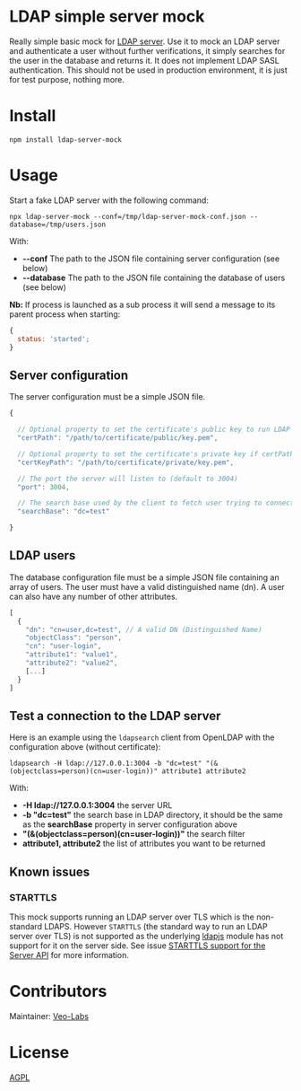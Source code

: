 # LDAP simple server mock

Really simple basic mock for [LDAP server](https://tools.ietf.org/html/rfc4511). Use it to mock an LDAP server and authenticate a user without further verifications, it simply searches for the user in the database and returns it. It does not implement LDAP SASL authentication. This should not be used in production environment, it is just for test purpose, nothing more.

# Install

    npm install ldap-server-mock

# Usage

Start a fake LDAP server with the following command:

    npx ldap-server-mock --conf=/tmp/ldap-server-mock-conf.json --database=/tmp/users.json

With:

- **--conf** The path to the JSON file containing server configuration (see below)
- **--database** The path to the JSON file containing the database of users (see below)

**Nb:** If process is launched as a sub process it will send a message to its parent process when starting:

```js
{
  status: 'started';
}
```

## Server configuration

The server configuration must be a simple JSON file.

```js
{

  // Optional property to set the certificate's public key to run LDAP server over TLS (LDAPS)
  "certPath": "/path/to/certificate/public/key.pem",

  // Optional property to set the certificate's private key if certPath is specified
  "certKeyPath": "/path/to/certificate/private/key.pem",

  // The port the server will listen to (default to 3004)
  "port": 3004,

  // The search base used by the client to fetch user trying to connect (default to dc=test)
  "searchBase": "dc=test"

}
```

## LDAP users

The database configuration file must be a simple JSON file containing an array of users. The user must have a valid distinguished name (dn).
A user can also have any number of other attributes.

```js
[
  {
    "dn": "cn=user,dc=test", // A valid DN (Distinguished Name)
    "objectClass": "person",
    "cn": "user-login",
    "attribute1": "value1",
    "attribute2": "value2",
    [...]
  }
]
```

## Test a connection to the LDAP server

Here is an example using the `ldapsearch` client from OpenLDAP with the configuration above (without certificate):

    ldapsearch -H ldap://127.0.0.1:3004 -b "dc=test" "(&(objectclass=person)(cn=user-login))" attribute1 attribute2

With:

- **-H ldap://127.0.0.1:3004** the server URL
- **-b "dc=test"** the search base in LDAP directory, it should be the same as the **searchBase** property in server configuration above
- **"(&(objectclass=person)(cn=user-login))"** the search filter
- **attribute1, attribute2** the list of attributes you want to be returned

## Known issues

### STARTTLS

This mock supports running an LDAP server over TLS which is the non-standard LDAPS. However `STARTTLS` (the standard way to run an LDAP server over TLS) is not supported as the underlying [ldapjs](https://github.com/ldapjs/node-ldapjs) module has not support for it on the server side. See issue [STARTTLS support for the Server API](https://github.com/ldapjs/node-ldapjs/issues/663) for more information.

# Contributors

Maintainer: [Veo-Labs](http://www.veo-labs.com/)

# License

[AGPL](http://www.gnu.org/licenses/agpl-3.0.en.html)
